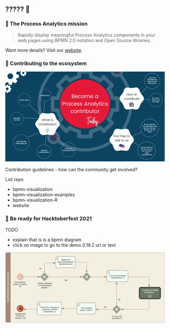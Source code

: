 ## ?????  👋

<!--
Hi there
### 🙋‍♀️ Process Analytics what is this?

Welcome to the Process Analytics project 
-->

### 🎯 The Process Analytics mission 

> Rapidly display meaningful Process Analytics components in your web pages using BPMN 2.0 notation and Open Source libraries.

Want more details? Visit our [website](https://process-analytics.dev/).


### 🌈 Contributing to the ecosystem


![Cheat sheet image](cheat_sheet.png)


Contribution guidelines - how can the community get involved?

List repo
- bpmn-visualization
- bpmn-visualization-examples
- bpmn-visualization-R
- website


### 🍿 Be ready for Hacktoberfest 2021


TODO 
* explain that is is a bpmn diagram
* click on image to go to the demo 0.19.2 url or text

![Hacktoberfest participation BPMN process rendered by bpmn-visualization](https://github.com/process-analytics/bpmn-visualization-examples/raw/a64e681763923c4161b774326936afdebc367c18/examples_home_for_hacktoberfest.png)

